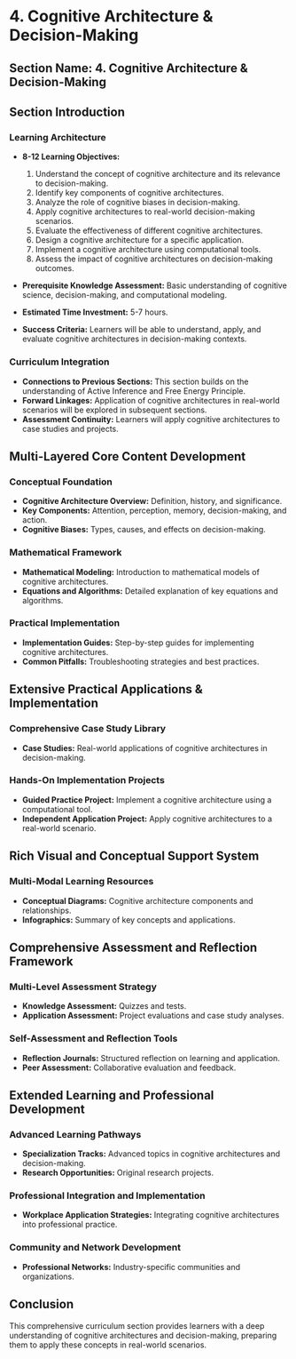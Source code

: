 # 4. Cognitive Architecture & Decision-Making

## Section Name: 4. Cognitive Architecture & Decision-Making

## Section Introduction

### Learning Architecture

- **8-12 Learning Objectives:**
  1. Understand the concept of cognitive architecture and its relevance to decision-making.
  2. Identify key components of cognitive architectures.
  3. Analyze the role of cognitive biases in decision-making.
  4. Apply cognitive architectures to real-world decision-making scenarios.
  5. Evaluate the effectiveness of different cognitive architectures.
  6. Design a cognitive architecture for a specific application.
  7. Implement a cognitive architecture using computational tools.
  8. Assess the impact of cognitive architectures on decision-making outcomes.

- **Prerequisite Knowledge Assessment:** Basic understanding of cognitive science, decision-making, and computational modeling.

- **Estimated Time Investment:** 5-7 hours.

- **Success Criteria:** Learners will be able to understand, apply, and evaluate cognitive architectures in decision-making contexts.

### Curriculum Integration

- **Connections to Previous Sections:** This section builds on the understanding of Active Inference and Free Energy Principle.
- **Forward Linkages:** Application of cognitive architectures in real-world scenarios will be explored in subsequent sections.
- **Assessment Continuity:** Learners will apply cognitive architectures to case studies and projects.

## Multi-Layered Core Content Development

### Conceptual Foundation

- **Cognitive Architecture Overview:** Definition, history, and significance.
- **Key Components:** Attention, perception, memory, decision-making, and action.
- **Cognitive Biases:** Types, causes, and effects on decision-making.

### Mathematical Framework

- **Mathematical Modeling:** Introduction to mathematical models of cognitive architectures.
- **Equations and Algorithms:** Detailed explanation of key equations and algorithms.

### Practical Implementation

- **Implementation Guides:** Step-by-step guides for implementing cognitive architectures.
- **Common Pitfalls:** Troubleshooting strategies and best practices.

## Extensive Practical Applications & Implementation

### Comprehensive Case Study Library

- **Case Studies:** Real-world applications of cognitive architectures in decision-making.

### Hands-On Implementation Projects

- **Guided Practice Project:** Implement a cognitive architecture using a computational tool.
- **Independent Application Project:** Apply cognitive architectures to a real-world scenario.

## Rich Visual and Conceptual Support System

### Multi-Modal Learning Resources

- **Conceptual Diagrams:** Cognitive architecture components and relationships.
- **Infographics:** Summary of key concepts and applications.

## Comprehensive Assessment and Reflection Framework

### Multi-Level Assessment Strategy

- **Knowledge Assessment:** Quizzes and tests.
- **Application Assessment:** Project evaluations and case study analyses.

### Self-Assessment and Reflection Tools

- **Reflection Journals:** Structured reflection on learning and application.
- **Peer Assessment:** Collaborative evaluation and feedback.

## Extended Learning and Professional Development

### Advanced Learning Pathways

- **Specialization Tracks:** Advanced topics in cognitive architectures and decision-making.
- **Research Opportunities:** Original research projects.

### Professional Integration and Implementation

- **Workplace Application Strategies:** Integrating cognitive architectures into professional practice.

### Community and Network Development

- **Professional Networks:** Industry-specific communities and organizations.

## Conclusion

This comprehensive curriculum section provides learners with a deep understanding of cognitive architectures and decision-making, preparing them to apply these concepts in real-world scenarios.